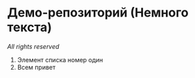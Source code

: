 # Демо-репозиторий (Немного текста)
*All rights reserved*

1. Элемент списка номер один
2. Всем привет